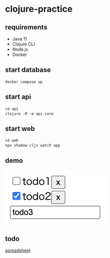 # clojure-practice

## requirements

- Java 11
- Clojure CLI
- Node.js
- Docker

## start database

```shell
docker compose up
```

## start api

```shell
cd api
clojure -M -m api.core
```

## start web

```shell
cd web
npx shadow-cljs watch app
```

## demo

![demo](docs/demo.png)

## todo

[spreadsheet](https://docs.google.com/spreadsheets/d/18H9-VHUaltfoM3eXUyRUwiAIOPNFZ2GLonaz0oxnA-w/edit?usp=sharing)
